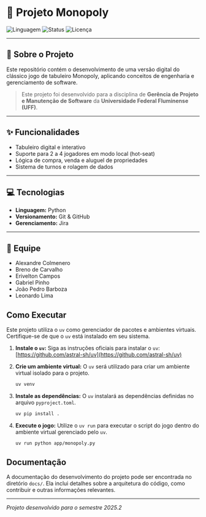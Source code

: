 # 🎲 Projeto Monopoly

![Linguagem](https://img.shields.io/badge/Linguagem-Python-blue)
![Status](https://img.shields.io/badge/Status-Em%20Desenvolvimento-yellow)
![Licença](https://img.shields.io/badge/Licença-MIT-green)

---

## 📖 Sobre o Projeto

Este repositório contém o desenvolvimento de uma versão digital do clássico jogo de tabuleiro Monopoly, aplicando conceitos de engenharia e gerenciamento de software.

> Este projeto foi desenvolvido para a disciplina de **Gerência de Projeto e Manutenção de Software** da **Universidade Federal Fluminense (UFF)**.

---

## ✨ Funcionalidades

* Tabuleiro digital e interativo
* Suporte para 2 a 4 jogadores em modo local (hot-seat)
* Lógica de compra, venda e aluguel de propriedades
* Sistema de turnos e rolagem de dados

---

## 💻 Tecnologias

* **Linguagem:** Python
* **Versionamento:** Git & GitHub
* **Gerenciamento:** Jira

---

## 👥 Equipe

* Alexandre Colmenero
* Breno de Carvalho
* Erivelton Campos
* Gabriel Pinho
* João Pedro Barboza
* Leonardo Lima

## Como Executar

Este projeto utiliza o `uv` como gerenciador de pacotes e ambientes virtuais. Certifique-se de que o `uv` está instalado em seu sistema.

1.  **Instale o `uv`:**
    Siga as instruções oficiais para instalar o `uv`: [https://github.com/astral-sh/uv](https://github.com/astral-sh/uv)

2.  **Crie um ambiente virtual:**
    O `uv` será utilizado para criar um ambiente virtual isolado para o projeto.
    ```bash
    uv venv
    ```

3.  **Instale as dependências:**
    O `uv` instalará as dependências definidas no arquivo `pyproject.toml`.
    ```bash
    uv pip install .
    ```

4.  **Execute o jogo:**
    Utilize o `uv run` para executar o script do jogo dentro do ambiente virtual gerenciado pelo `uv`.
    ```bash
    uv run python app/monopoly.py
    ```

## Documentação

A documentação do desenvolvimento do projeto pode ser encontrada no diretório `docs/`. Ela inclui detalhes sobre a arquitetura do código, como contribuir e outras informações relevantes.

---

*Projeto desenvolvido para o semestre 2025.2*
